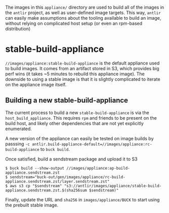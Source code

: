 The images in this `appliance/` directory are used to build all of the images
in the `antlir` project, as well as user-defined image targets.
This way, `antlir` can easily make assumptions about the tooling available to
build an image, without relying on complicated host setup (or even an
rpm-based distribution)

stable-build-appliance
======================

`//images/appliance:stable-build-appliance` is the default appliance used to
build images. It comes from an artifact stored in S3, which provides big perf
wins (it takes ~5 minutes to rebuild this appliance image). The downside to
using a stable image is that it is slightly complicated to iterate on the
appliance image itself.

Building a new stable-build-appliance
-------------------------------------

The current process to build a new `stable-build-appliance` is via the
`host_build_appliance`. This requires `rpm` and friends to be present on the
build host, and likely other dependencies that are not yet explicitly
enumerated.

A new version of the appliance can easily be tested on image builds by passsing
`-c antlir.build-appliance-default=//images/appliance:rc-build-appliance`
to `buck build`.

Once satisfied, build a sendstream package and upload it to S3
```
$ buck build --show-output //images/appliance:ap-build-appliance.sendstream.zst
$ sendstream="buck-out/gen/images/appliance/rc-build-appliance.sendstream.zst/layer.sendstream.zst"
$ aws s3 cp "$sendstream" "s3://antlir/images/appliance/stable-build-appliance.sendstream.zst.$(sha256sum $sendstream)"
```
Finally, update the URL and `sha256` in `images/appliance/BUCK` to start
using the prebuilt stable image.
